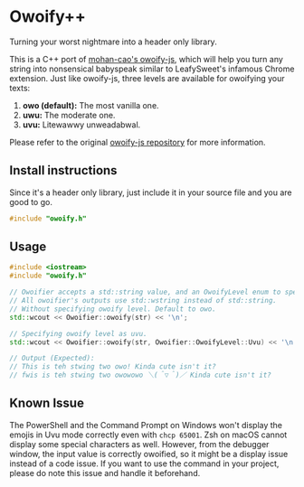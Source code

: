 # Owoify++
Turning your worst nightmare into a header only library.

This is a C++ port of [mohan-cao's owoify-js](https://github.com/mohan-cao/owoify-js), which will help you turn any string into nonsensical babyspeak similar to LeafySweet's infamous Chrome extension. Just like owoify-js, three levels are available for owoifying your texts:

1. **owo (default):** The most vanilla one.
2. **uwu:** The moderate one.
3. **uvu:** Litewawwy unweadabwal.

Please refer to the original [owoify-js repository](https://github.com/mohan-cao/owoify-js) for more information.

## Install instructions

Since it's a header only library, just include it in your source file and you are good to go.

```c++
#include "owoify.h"
```

## Usage

```c++
#include <iostream>
#include "owoify.h"

// Owoifier accepts a std::string value, and an OwoifyLevel enum to specify the level.
// All owoifier's outputs use std::wstring instead of std::string.
// Without specifying owoify level. Default to owo.
std::wcout << Owoifier::owoify(str) << '\n';

// Specifying owoify level as uvu.
std::wcout << Owoifier::owoify(str, Owoifier::OwoifyLevel::Uvu) << '\n';

// Output (Expected):
// This is teh stwing two owo! Kinda cute isn't it?
// fwis is teh stwing two owowowo ＼(＾▽＾)／ Kinda cute isn't it?
```

## Known Issue

The PowerShell and the Command Prompt on Windows won't display the emojis in Uvu mode correctly even with `chcp 65001`. Zsh on macOS cannot display some special characters as well. However, from the debugger window, the input value is correctly owoified, so it might be a display issue instead of a code issue. If you want to use the command in your project, please do note this issue and handle it beforehand.